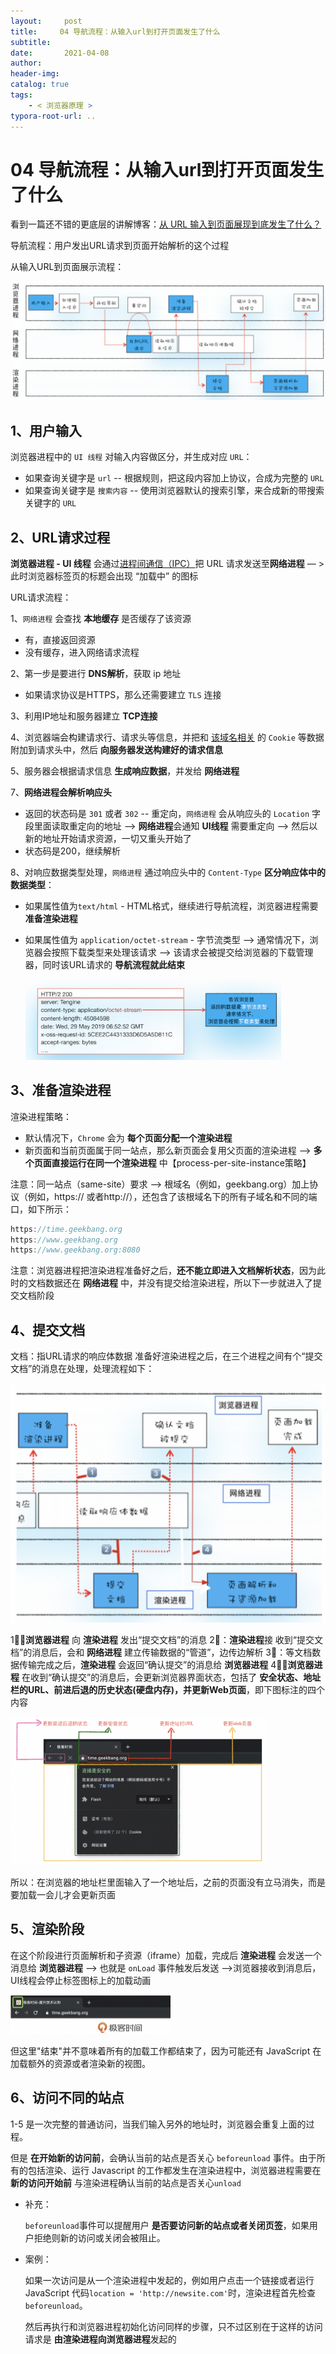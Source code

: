 ```yaml
---
layout:     post
title:     04 导航流程：从输入url到打开页面发生了什么
subtitle:  
date:       2021-04-08
author:     
header-img: 
catalog: true
tags:
    - < 浏览器原理 >
typora-root-url: ..
---
```



# 04 导航流程：从输入url到打开页面发生了什么

看到一篇还不错的更底层的讲解博客：[从 URL 输入到页面展现到底发生了什么？](https://www.jianshu.com/p/d616d887953a)

导航流程：用户发出URL请求到页面开始解析的这个过程

从输入URL到页面展示流程：

<img src="/../img/assets_2019/image-20210408215608834.png" alt="image-20210408215608834" style="zoom:50%;" />

## 1、用户输入

浏览器进程中的 `UI 线程` 对输入内容做区分，并生成对应 `URL`：

-   如果查询关键字是 `url` -- 根据规则，把这段内容加上协议，合成为完整的 `URL`
-   如果查询关键字是 `搜索内容` -- 使用浏览器默认的搜索引擎，来合成新的带搜索关键字的 `URL`
 ## 2、URL请求过程
**浏览器进程 - UI 线程** 会通过<u>进程间通信（IPC）</u>把 URL 请求发送至**网络进程** — > 此时浏览器标签页的标题会出现 “加载中” 的图标

URL请求流程：

1、`网络进程` 会查找 **本地缓存** 是否缓存了该资源

-   有，直接返回资源
-   没有缓存，进入网络请求流程

2、第一步是要进行 **DNS解析**，获取 ip 地址

- 如果请求协议是HTTPS，那么还需要建立 `TLS` 连接

3、利用IP地址和服务器建立 **TCP连接**

4、浏览器端会构建请求行、请求头等信息，并把和 <u>该域名相关</u> 的 `Cookie` 等数据附加到请求头中，然后 **向服务器发送构建好的请求信息**

5、服务器会根据请求信息 **生成响应数据**，并发给 **网络进程**

7、**网络进程会解析响应头**

-   返回的状态码是 `301` 或者 `302` -- 重定向，`网络进程` 会从响应头的 `Location` 字段里面读取重定向的地址 —> **网络进程**会通知 **UI线程** 需要重定向  —> 然后以新的地址开始请求资源，一切又重头开始了
-   状态码是200，继续解析

8、对响应数据类型处理，`网络进程` 通过响应头中的 `Content-Type` **区分响应体中的数据类型**：

- 如果属性值为`text/html` - HTML格式，继续进行导航流程，浏览器进程需要 **准备渲染进程**

- 如果属性值为 `application/octet-stream` - 字节流类型 --> 通常情况下，浏览器会按照下载类型来处理该请求 —> 该请求会被提交给浏览器的下载管理器，同时该URL请求的 **导航流程就此结束**

  <img src="/../img/assets_2019/image-20210408220356655.png" alt="image-20210408220356655" style="zoom:40%;" />
## 3、准备渲染进程
渲染进程策略：
-   默认情况下，`Chrome` 会为 **每个页面分配一个渲染进程**
-   新页面和当前页面属于同一站点，那么新页面会复用父页面的渲染进程 --> **多个页面直接运行在同一个渲染进程** 中【process-per-site-instance策略】

注意：同一站点（same-site）要求 —> 根域名（例如，geekbang.org）加上协议（例如，https:// 或者http://），还包含了该根域名下的所有子域名和不同的端口，如下所示：
```javascript
https://time.geekbang.org
https://www.geekbang.org
https://www.geekbang.org:8080
```

注意：浏览器进程把渲染进程准备好之后，**还不能立即进入文档解析状态**，因为此时的文档数据还在 **网络进程** 中，并没有提交给渲染进程，所以下一步就进入了提交文档阶段

## 4、提交文档
文档：指URL请求的响应体数据
准备好渲染进程之后，在三个进程之间有个“提交文档”的消息在处理，处理流程如下：

<img src="/../img/assets_2019/image-20210408220519097.png" alt="image-20210408220519097" style="zoom:50%;" />

1⃣️：**浏览器进程** 向 **渲染进程** 发出“提交文档”的消息
2⃣️：**渲染进程**接 收到“提交文档”的消息后，会和 **网络进程** 建立传输数据的“管道”，边传边解析
3⃣️：等文档数据传输完成之后，**渲染进程** 会返回“确认提交”的消息给 **浏览器进程**
4⃣️：**浏览器进程** 在收到“确认提交”的消息后，会更新浏览器界面状态，包括了 **安全状态、地址栏的URL、前进后退的历史状态(硬盘内存)，并更新Web页面**，即下图标注的四个内容

<img src="/../img/assets_2019/image-20210408221028061.png" alt="image-20210408221028061" style="zoom:40%;" />

所以：在浏览器的地址栏里面输入了一个地址后，之前的页面没有立马消失，而是要加载一会儿才会更新页面

## 5、渲染阶段
在这个阶段进行页面解析和子资源（iframe）加载，完成后 **渲染进程** 会发送一个消息给 **浏览器进程** —> 也就是 `onLoad` 事件触发后发送 —>浏览器接收到消息后，UI线程会停止标签图标上的加载动画

<img src="/../img/assets_2019/image-20210408221050867.png" alt="image-20210408221050867" style="zoom:25%;" />

但这里"结束"并不意味着所有的加载工作都结束了，因为可能还有 JavaScript 在加载额外的资源或者渲染新的视图。



## 6、访问不同的站点

1-5 是一次完整的普通访问，当我们输入另外的地址时，浏览器会重复上面的过程。

但是 **在开始新的访问前**，会确认当前的站点是否关心 `beforeunload` 事件。由于所有的包括渲染、运行 Javascript 的工作都发生在渲染进程中，浏览器进程需要在 **新的访问开始前** 与渲染进程确认当前的站点是否关心`unload`

- 补充：

    `beforeunload`事件可以提醒用户 **是否要访问新的站点或者关闭页签**，如果用户拒绝则新的访问或关闭会被阻止。

- 案例：

    如果一次访问是从一个渲染进程中发起的，例如用户点击一个链接或者运行 JavaScript 代码`location = 'http://newsite.com'`时，渲染进程首先检查`beforeunload`。

    然后再执行和浏览器进程初始化访问同样的步骤，只不过区别在于这样的访问请求是 **由渲染进程向浏览器进程**发起的

